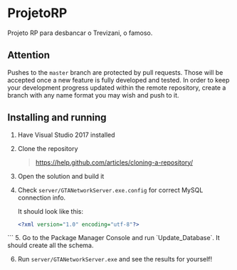 # ProjetoRP
Projeto RP para desbancar o Trevizani, o famoso.

## Attention

Pushes to the `master` branch are protected by pull requests. Those will be accepted once a new feature is fully developed and tested. In order to keep your development progress updated within the remote repository, create a branch with any name format you may wish and push to it.

## Installing and running

1. Have Visual Studio 2017 installed

2. Clone the repository

   > https://help.github.com/articles/cloning-a-repository/

3. Open the solution and build it

4. Check `server/GTANetworkServer.exe.config` for correct MySQL connection info.

   It should look like this:
   ```xml
   <?xml version="1.0" encoding="utf-8"?>
<configuration>
  <configSections>
    <!-- For more information on Entity Framework configuration, visit http://go.microsoft.com/fwlink/?LinkID=237468 -->
    <section name="entityFramework" type="System.Data.Entity.Internal.ConfigFile.EntityFrameworkSection, EntityFramework, Version=6.0.0.0, Culture=neutral, PublicKeyToken=b77a5c561934e089" requirePermission="false" />
  </configSections>
    <connectionStrings>
      <add name="GameDb" providerName="MySql.Data.MySqlClient"
          connectionString="Server=YOUR_HOST;Database=YOUR_DB_NAME;Uid=USER_NAME;Pwd=USER_PASSWORD;"/>
    </connectionStrings>
    <entityFramework>
      <defaultConnectionFactory type="System.Data.Entity.Infrastructure.SqlConnectionFactory, EntityFramework"/>
      <providers>
        <provider invariantName="MySql.Data.MySqlClient"
            type="MySql.Data.MySqlClient.MySqlProviderServices, MySql.Data.Entity.EF6"/>
        <provider invariantName="System.Data.SqlClient"
            type="System.Data.Entity.SqlServer.SqlProviderServices, EntityFramework.SqlServer"/>
      </providers>
    </entityFramework>
  </configuration>
  ```
5. Go to the Package Manager Console and run `Update_Database`. It should create all the schema.

6. Run `server/GTANetworkServer.exe` and see the results for yourself!

